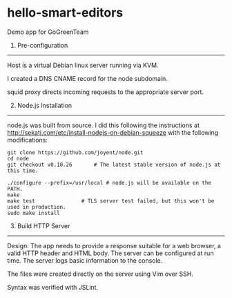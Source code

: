 hello-smart-editors
===================
Demo app for GoGreenTeam


1. Pre-configuration
--------------------
Host is a virtual Debian linux server running via KVM.

I created a DNS CNAME record for the node subdomain.  

squid proxy directs incoming requests to the appropriate server port.


2. Node.js Installation
-----------------------
node.js was built from source. I did this following the instructions at http://sekati.com/etc/install-nodejs-on-debian-squeeze with the following modifications:

    git clone https://github.com/joyent/node.git
    cd node
    git checkout v0.10.26		# The latest stable version of node.js at this time.
    
    ./configure --prefix=/usr/local	# node.js will be available on the PATH.
    make
    make test				# TLS server test failed, but this won't be used in production.
    sudo make install


3. Build HTTP Server
--------------------
Design:
The app needs to provide a response suitable for a web browser, a valid HTTP header and HTML body.
The server can be configured at run time.
The server logs basic information to the console.

The files were created directly on the server using Vim over SSH.

Syntax was verified with JSLint.
